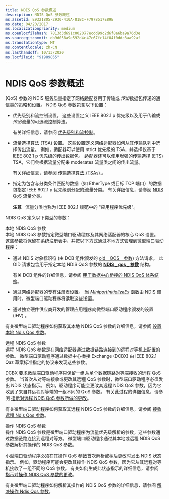 ```yaml
---
title: NDIS QoS 参数概述
description: NDIS QoS 参数概述
ms.assetid: E9321805-2930-410A-81BC-F7978517E89E
ms.date: 04/20/2017
ms.localizationpriority: medium
ms.openlocfilehash: 7813d3d691c002077ecdd99c2d6f8a6ba9a76d3e
ms.sourcegitcommit: db9d058a9e592d4c47c67fc14f04f0ddc3aa92af
ms.translationtype: MT
ms.contentlocale: zh-CN
ms.lasthandoff: 10/13/2020
ms.locfileid: "91989855"
---
```

# <a name="overview-of-ndis-qos-parameters"></a>NDIS QoS 参数概述


 (QoS) 参数的 NDIS 服务质量指定了网络适配器用于传输或 *传出*数据包传递的通信类的策略和设置。 NDIS QoS 参数包含以下设置：

-   优先级别和流控制设置。 这些设置定义 IEEE 802.1 p 优先级以及用于传输或 *传出*流量的可选流控制算法。

    有关详细信息，请参阅 [优先级别和流控制](ieee-802-1p-priority-levels.md)。

-   流量选择算法 (TSA) 设置。 这些设置定义网络适配器如何从其传输队列中选择传出流量。 例如，适配器可以使用 strict 优先级的 TSA，并选择仅基于 IEEE 802.1 p 优先级的传出数据包。 适配器还可以使用增强的传输选择 (ETS) TSA，它们会根据流量分配来 moderates 流量类之间的传出流量。

    有关详细信息，请参阅 [传输选择算法 (TSAs) ](transmission-selection-algorithms--tsas-.md)。

-   指定为包含与分类条件匹配的数据（如 EtherType 或目标 TCP 端口）的数据包指定 IEEE 802.1 p 优先级别分配的流量分类。 有关详细信息，请参阅 [NDIS QoS 流量分类](ndis-qos-traffic-classifications.md)。

    **注意**   流量分类也称为 IEEE 802.1 规范中的 "应用程序优先级"。

     

NDIS QoS 定义以下类型的参数：

<a href="" id="local-ndis-qos-parameters"></a>本地 NDIS QoS 参数  
本地 NDIS QoS 参数指定微型端口驱动程序及其网络适配器的核心 QoS 设置。 这些参数将保留在系统注册表中，并按以下方式通过本地方式管理到微型端口驱动程序：

-   通过 NDIS 对象标识符 (由 DCB 组件颁发的 [oid \_ QOS \_ 参数](./oid-qos-parameters.md)) 方法请求。 此 OID 请求包含用于指定本地 NDIS QoS 参数的 [**NDIS \_ qos \_ 参数**](/windows-hardware/drivers/ddi/ntddndis/ns-ntddndis-_ndis_qos_parameters) 结构。

    有关 DCB 组件的详细信息，请参阅 [用于数据中心桥接的 NDIS QoS 体系结构](ndis-qos-architecture-for-data-center-bridging.md)。

-   通过网络适配器的专有注册表设置。 当 [*MiniportInitializeEx*](/windows-hardware/drivers/ddi/ndis/nc-ndis-miniport_initialize) 函数由 NDIS 调用时，微型端口驱动程序将读取这些设置。

-   通过独立硬件供应商开发的管理应用程序向微型端口驱动程序颁发的设置 (IHV) 。

有关微型端口驱动程序如何获取其本地 NDIS QoS 参数的详细信息，请参阅 [设置本地 Ndis Qos 参数](setting-local-ndis-qos-parameters.md)。

<a href="" id="remote-ndis-qos-parameters"></a>远程 NDIS QoS 参数  
远程 NDIS QoS 参数是在网络适配器通过数据链路连接到的远程对等机上配置的参数。 微型端口驱动程序通过数据中心桥接 Exchange (DCBX) 由 IEEE 802.1 Qaz 草案标准指定的协议来发现这些参数。

DCBX 要求微型端口驱动程序只保留一组从单个数据链路对等端接收的远程 QoS 参数。 当首次从对等端接收或更改其远程 QoS 参数时，微型端口驱动程序必须发出 NDIS 状态指示。 例如，驱动程序可能会更改其远程 NDIS QoS 参数，因为它收到了来自其远程对等端的一组不同的 QoS 参数。 有关此过程的详细信息，请参阅 [指示对远程 NDIS QoS 参数所做的更改](indicating-changes-to-the-remote-ndis-qos-parameters.md)。

有关微型端口驱动程序如何获取其远程 NDIS QoS 参数的详细信息，请参阅 [接收远程 Ndis Qos 参数](receiving-remote-ndis-qos-parameters.md)。

<a href="" id="operational-ndis-qos-parameters"></a>操作 NDIS QoS 参数  
操作 NDIS QoS 参数是微型端口驱动程序为流量优先级解析的参数，这些参数通过数据链路连接到远程对等方。 微型端口驱动程序通过其本地或远程 NDIS QoS 参数解析其操作的 NDIS QoS 参数。

小型端口驱动程序必须在其操作 QoS 参数首次解析或稍后更改时发出 NDIS 状态指示。 例如，驱动程序可能会更改其操作 NDIS QoS 参数，因为它从其远程对等机接收了一组不同的 QoS 参数。 有关如何生成此状态指示的详细信息，请参阅 [指示对操作 NDIS QoS 参数的更改](indicating-changes-to-the-operational-ndis-qos-parameters.md)。

有关微型端口驱动程序如何解析其操作的 NDIS QoS 参数的详细信息，请参阅 [解决操作 Ndis Qos 参数](resolving-operational-ndis-qos-parameters.md)。

 

